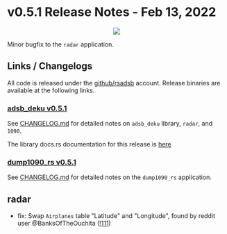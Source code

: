 # v0.5.1 Release Notes - Feb 13, 2022
<p align="center">
  <img src="https://raw.githubusercontent.com/rsadsb/adsb_deku/master/media/logo.png")
</p>

Minor bugfix to the `radar` application.

## Links / Changelogs

All code is released under the [github/rsadsb](https://github.com/rsadsb) account.
Release binaries are available at the following links.

### [adsb_deku v0.5.1](https://github.com/rsadsb/adsb_deku/releases/tag/v0.5.1)

See [CHANGELOG.md](https://github.com/rsadsb/adsb_deku/blob/v0.5.1/CHANGELOG.md) for detailed notes on `adsb_deku` library, `radar`, and `1090`. 

The library docs.rs documentation for this release is [here](https://docs.rs/adsb_deku/0.5.1/adsb_deku/)

### [dump1090_rs v0.5.1](https://github.com/rsadsb/dump1090_rs/releases/tag/v0.5.1)

See [CHANGELOG.md](https://github.com/rsadsb/dump1090_rs/blob/v0.5.1/CHANGELOG.md) for detailed notes on the `dump1090_rs` application. 

## radar

- fix: Swap `Airplanes` table "Latitude" and "Longitude", found by reddit user @BanksOfTheOuchita ([!111](https://github.com/rsadsb/adsb_deku/pull/111))

